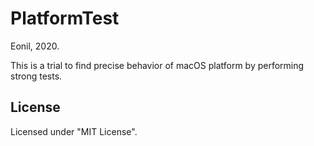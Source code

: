 PlatformTest
============
Eonil, 2020.

This is a trial to find precise behavior of macOS platform by performing strong tests.



License
----------
Licensed under "MIT License".
